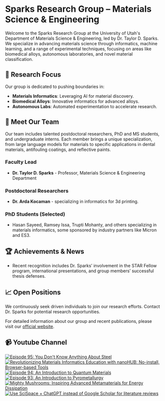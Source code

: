 # Sparks Research Group – Materials Science & Engineering

Welcome to the Sparks Research Group at the University of Utah's Department of Materials Science & Engineering, led by Dr. Taylor D. Sparks. We specialize in advancing materials science through informatics, machine learning, and a range of experimental techniques, focusing on areas like biomedical alloys, autonomous laboratories, and novel material classification.

## 🔬 **Research Focus**
Our group is dedicated to pushing boundaries in:
- **Materials Informatics**: Leveraging AI for material discovery.
- **Biomedical Alloys**: Innovative informatics for advanced alloys.
- **Autonomous Labs**: Automated experimentation to accelerate research.

## 👥 **Meet Our Team**
Our team includes talented postdoctoral researchers, PhD and MS students, and undergraduate interns. Each member brings a unique specialization, from large language models for materials to specific applications in dental materials, antifouling coatings, and reflective paints. 

### Faculty Lead
- **Dr. Taylor D. Sparks** - Professor, Materials Science & Engineering Department

### Postdoctoral Researchers
- **Dr. Arda Kocaman** - specializing in informatics for 3d printing.

### PhD Students (Selected)
- Hasan Sayeed, Ramsey Issa, Trupti Mohanty, and others specializing in materials informatics, some sponsored by industry partners like Micron and ES3.

## 🏆 **Achievements & News**
- Recent recognition includes Dr. Sparks’ involvement in the STAR Fellow program, international presentations, and group members’ successful thesis defenses.

## 📈 **Open Positions**
We continuously seek driven individuals to join our research efforts. Contact Dr. Sparks for potential research opportunities.

For detailed information about our group and recent publications, please visit our [official website](https://my.eng.utah.edu/~sparks/group.html).


## 📹 **Youtube Channel**
<!-- BEGIN YOUTUBE-CARDS -->
[![Episode 95: You Don't Know Anything About Steel](https://ytcards.demolab.com/?id=dIFW-VokgqU&title=Episode+95%3A+You+Don%27t+Know+Anything+About+Steel&lang=en&timestamp=1728471613&background_color=%230d1117&title_color=%23ffffff&stats_color=%23dedede&max_title_lines=1&width=250&border_radius=5 "Episode 95: You Don't Know Anything About Steel")](https://www.youtube.com/watch?v=dIFW-VokgqU)
[![Revolutionizing Materials Informatics Education with nanoHUB: No-install, Browser-based Tools](https://ytcards.demolab.com/?id=c9dmV4s2BBs&title=Revolutionizing+Materials+Informatics+Education+with+nanoHUB%3A+No-install%2C+Browser-based+Tools&lang=en&timestamp=1727501818&background_color=%230d1117&title_color=%23ffffff&stats_color=%23dedede&max_title_lines=1&width=250&border_radius=5 "Revolutionizing Materials Informatics Education with nanoHUB: No-install, Browser-based Tools")](https://www.youtube.com/watch?v=c9dmV4s2BBs)
[![Episode 94: An Introduction to Quantum Materials](https://ytcards.demolab.com/?id=pRwEd92BZiE&title=Episode+94%3A+An+Introduction+to+Quantum+Materials&lang=en&timestamp=1727348026&background_color=%230d1117&title_color=%23ffffff&stats_color=%23dedede&max_title_lines=1&width=250&border_radius=5 "Episode 94: An Introduction to Quantum Materials")](https://www.youtube.com/watch?v=pRwEd92BZiE)
[![Episode 93: An Introduction to Pyrometallurgy](https://ytcards.demolab.com/?id=Aym2M2s3NEk&title=Episode+93%3A+An+Introduction+to+Pyrometallurgy&lang=en&timestamp=1725966002&background_color=%230d1117&title_color=%23ffffff&stats_color=%23dedede&max_title_lines=1&width=250&border_radius=5 "Episode 93: An Introduction to Pyrometallurgy")](https://www.youtube.com/watch?v=Aym2M2s3NEk)
[![Mighty Mushrooms: Inspiring Advanced Metamaterials for Energy Dissipation](https://ytcards.demolab.com/?id=bogVifUpb2U&title=Mighty+Mushrooms%3A+Inspiring+Advanced+Metamaterials+for+Energy+Dissipation&lang=en&timestamp=1724911218&background_color=%230d1117&title_color=%23ffffff&stats_color=%23dedede&max_title_lines=1&width=250&border_radius=5 "Mighty Mushrooms: Inspiring Advanced Metamaterials for Energy Dissipation")](https://www.youtube.com/watch?v=bogVifUpb2U)
[![Use SciSpace + ChatGPT instead of Google Scholar for literature reviews](https://ytcards.demolab.com/?id=sN6EQIKeUW4&title=Use+SciSpace+%2B+ChatGPT+instead+of+Google+Scholar+for+literature+reviews&lang=en&timestamp=1724855858&background_color=%230d1117&title_color=%23ffffff&stats_color=%23dedede&max_title_lines=1&width=250&border_radius=5 "Use SciSpace + ChatGPT instead of Google Scholar for literature reviews")](https://www.youtube.com/watch?v=sN6EQIKeUW4)
<!-- END YOUTUBE-CARDS -->
